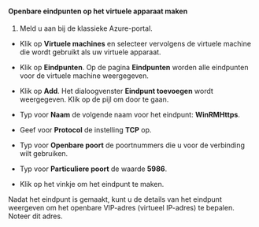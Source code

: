 #### Openbare eindpunten op het virtuele apparaat maken

1. Meld u aan bij de klassieke Azure-portal.

- Klik op **Virtuele machines** en selecteer vervolgens de virtuele machine die wordt gebruikt als uw virtuele apparaat.

- Klik op **Eindpunten**. Op de pagina **Eindpunten** worden alle eindpunten voor de virtuele machine weergegeven.

- Klik op **Add**. Het dialoogvenster **Eindpunt toevoegen** wordt weergegeven. Klik op de pijl om door te gaan.

- Typ voor **Naam** de volgende naam voor het eindpunt: **WinRMHttps**.

- Geef voor **Protocol** de instelling **TCP** op.

- Typ voor **Openbare poort** de poortnummers die u voor de verbinding wilt gebruiken.

- Typ voor **Particuliere poort** de waarde **5986**.

- Klik op het vinkje om het eindpunt te maken.

Nadat het eindpunt is gemaakt, kunt u de details van het eindpunt weergeven om het openbare VIP-adres (virtueel IP-adres) te bepalen. Noteer dit adres.


<!--HONumber=Jun16_HO2-->



